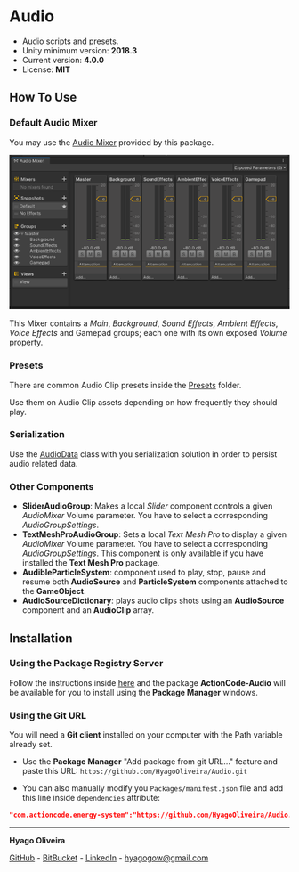 # Audio

* Audio scripts and presets.
* Unity minimum version: **2018.3**
* Current version: **4.0.0**
* License: **MIT**

## How To Use

### Default Audio Mixer

You may use the [Audio Mixer](/Mixers/DefaultAudioMixer.mixer) provided by this package.

![Default Audio Mixer](/Docs~/DefaultAudioMixer.png "The Default Audio Mixer")

This Mixer contains a *Main*, *Background*, *Sound Effects*, *Ambient Effects*, *Voice Effects* and Gamepad groups; each one with its own exposed *Volume* property.

### Presets

There are common Audio Clip presets inside the [Presets](/Presets) folder. 

Use them on Audio Clip assets depending on how frequently they should play. 

### Serialization

Use the [AudioData](/Runtime/Serialization/AudioData.cs) class with you serialization solution in order to persist audio related data. 

### Other Components

* **SliderAudioGroup**: Makes a local *Slider* component controls a given *AudioMixer* Volume parameter. You have to select a corresponding *AudioGroupSettings*.
* **TextMeshProAudioGroup**: Sets a local *Text Mesh Pro* to display a given *AudioMixer* Volume parameter. You have to select a corresponding *AudioGroupSettings*.
This component is only available if you have installed the **Text Mesh Pro** package.
* **AudibleParticleSystem**: component used to play, stop, pause and resume both **AudioSource** and **ParticleSystem** components attached to the **GameObject**.
* **AudioSourceDictionary**: plays audio clips shots using an **AudioSource** component and an **AudioClip** array.

## Installation

### Using the Package Registry Server

Follow the instructions inside [here](https://cutt.ly/ukvj1c8) and the package **ActionCode-Audio** 
will be available for you to install using the **Package Manager** windows.

### Using the Git URL

You will need a **Git client** installed on your computer with the Path variable already set. 

- Use the **Package Manager** "Add package from git URL..." feature and paste this URL: `https://github.com/HyagoOliveira/Audio.git`

- You can also manually modify you `Packages/manifest.json` file and add this line inside `dependencies` attribute: 

```json
"com.actioncode.energy-system":"https://github.com/HyagoOliveira/Audio.git"
```

---

**Hyago Oliveira**

[GitHub](https://github.com/HyagoOliveira) -
[BitBucket](https://bitbucket.org/HyagoGow/) -
[LinkedIn](https://www.linkedin.com/in/hyago-oliveira/) -
<hyagogow@gmail.com>